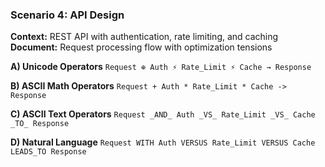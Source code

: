 ### Scenario 4: API Design
**Context:** REST API with authentication, rate limiting, and caching
**Document:** Request processing flow with optimization tensions

**A) Unicode Operators**
`Request ⊕ Auth ⚡ Rate_Limit ⚡ Cache → Response`

**B) ASCII Math Operators**
`Request + Auth * Rate_Limit * Cache -> Response`

**C) ASCII Text Operators**
`Request _AND_ Auth _VS_ Rate_Limit _VS_ Cache _TO_ Response`

**D) Natural Language**
`Request WITH Auth VERSUS Rate_Limit VERSUS Cache LEADS_TO Response`

